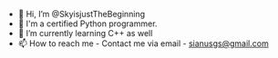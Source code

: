- 👋 Hi, I’m @SkyisjustTheBeginning
- 👀 I'm a certified Python programmer.
- 🌱 I’m currently learning C++ as well
- 📫 How to reach me - Contact me via email - sianusgs@gmail.com


